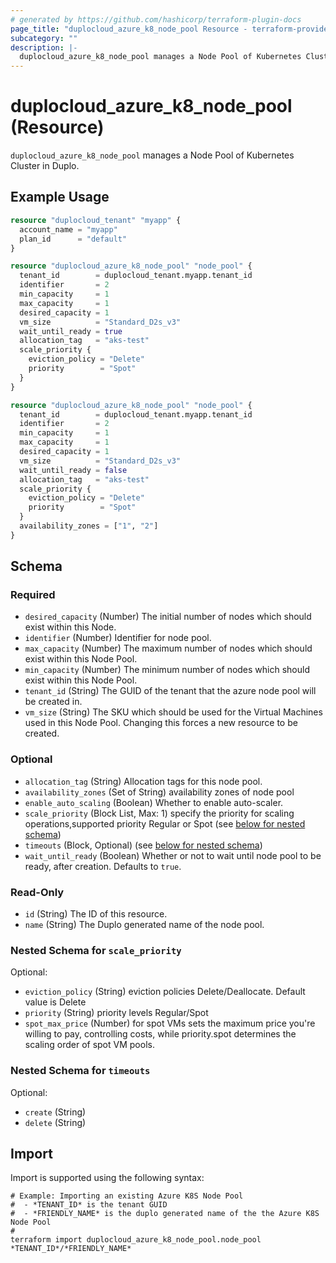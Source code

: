 ```yaml
---
# generated by https://github.com/hashicorp/terraform-plugin-docs
page_title: "duplocloud_azure_k8_node_pool Resource - terraform-provider-duplocloud"
subcategory: ""
description: |-
  duplocloud_azure_k8_node_pool manages a Node Pool of Kubernetes Cluster in Duplo.
---
```


# duplocloud_azure_k8_node_pool (Resource)

`duplocloud_azure_k8_node_pool` manages a Node Pool of Kubernetes Cluster in Duplo.

## Example Usage

```terraform
resource "duplocloud_tenant" "myapp" {
  account_name = "myapp"
  plan_id      = "default"
}

resource "duplocloud_azure_k8_node_pool" "node_pool" {
  tenant_id        = duplocloud_tenant.myapp.tenant_id
  identifier       = 2
  min_capacity     = 1
  max_capacity     = 1
  desired_capacity = 1
  vm_size          = "Standard_D2s_v3"
  wait_until_ready = true
  allocation_tag   = "aks-test"
  scale_priority {
    eviction_policy = "Delete"
    priority        = "Spot"
  }
}

resource "duplocloud_azure_k8_node_pool" "node_pool" {
  tenant_id        = duplocloud_tenant.myapp.tenant_id
  identifier       = 2
  min_capacity     = 1
  max_capacity     = 1
  desired_capacity = 1
  vm_size          = "Standard_D2s_v3"
  wait_until_ready = false
  allocation_tag   = "aks-test"
  scale_priority {
    eviction_policy = "Delete"
    priority        = "Spot"
  }
  availability_zones = ["1", "2"]
}
```

<!-- schema generated by tfplugindocs -->
## Schema

### Required

- `desired_capacity` (Number) The initial number of nodes which should exist within this Node.
- `identifier` (Number) Identifier for node pool.
- `max_capacity` (Number) The maximum number of nodes which should exist within this Node Pool.
- `min_capacity` (Number) The minimum number of nodes which should exist within this Node Pool.
- `tenant_id` (String) The GUID of the tenant that the azure node pool will be created in.
- `vm_size` (String) The SKU which should be used for the Virtual Machines used in this Node Pool. Changing this forces a new resource to be created.

### Optional

- `allocation_tag` (String) Allocation tags for this node pool.
- `availability_zones` (Set of String) availability zones of node pool
- `enable_auto_scaling` (Boolean) Whether to enable auto-scaler.
- `scale_priority` (Block List, Max: 1) specify the priority for scaling operations,supported priority Regular or Spot (see [below for nested schema](#nestedblock--scale_priority))
- `timeouts` (Block, Optional) (see [below for nested schema](#nestedblock--timeouts))
- `wait_until_ready` (Boolean) Whether or not to wait until node pool to be ready, after creation. Defaults to `true`.

### Read-Only

- `id` (String) The ID of this resource.
- `name` (String) The Duplo generated name of the node pool.

<a id="nestedblock--scale_priority"></a>
### Nested Schema for `scale_priority`

Optional:

- `eviction_policy` (String) eviction policies Delete/Deallocate. Default value is Delete
- `priority` (String) priority levels Regular/Spot
- `spot_max_price` (Number) for spot VMs sets the maximum price you're willing to pay, controlling costs, while priority.spot determines the scaling order of spot VM pools.


<a id="nestedblock--timeouts"></a>
### Nested Schema for `timeouts`

Optional:

- `create` (String)
- `delete` (String)

## Import

Import is supported using the following syntax:

```shell
# Example: Importing an existing Azure K8S Node Pool
#  - *TENANT_ID* is the tenant GUID
#  - *FRIENDLY_NAME* is the duplo generated name of the the Azure K8S Node Pool
#
terraform import duplocloud_azure_k8_node_pool.node_pool *TENANT_ID*/*FRIENDLY_NAME*
```
